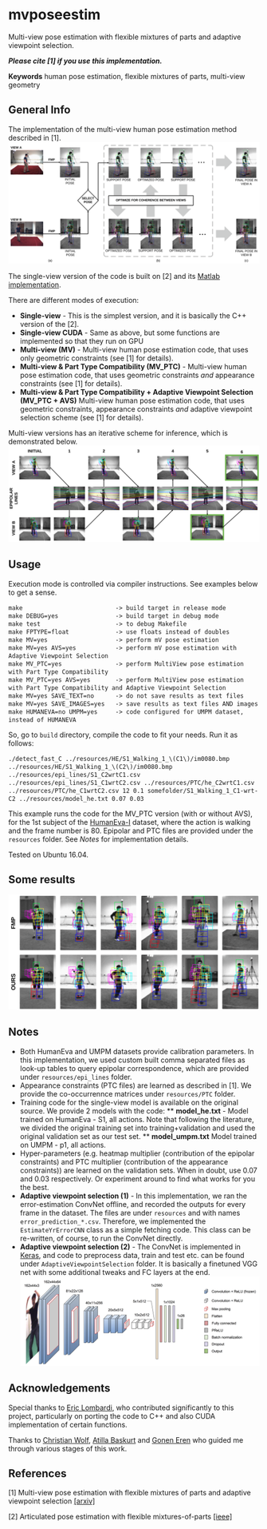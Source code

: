 # mvposeestim
Multi-view pose estimation with flexible mixtures of parts and adaptive viewpoint selection.

_**Please cite [1] if you use this implementation.**_

**Keywords** human pose estimation, flexible mixtures of parts, multi-view geometry

## General Info
The implementation of the multi-view human pose estimation method described in [1].
![Overview](https://github.com/emredog/mvposeestim/blob/master/resources/misc/overview.png)

The single-view version of the code is built on [2] and its [Matlab implementation](http://www.ics.uci.edu/~yyang8/research/pose/).

There are different modes of execution:
* **Single-view** - This is the simplest version, and it is basically the C++ version of the [2].
* **Single-view CUDA** - Same as above, but some functions are implemented so that they run on GPU
* **Multi-view (MV)** - Multi-view human pose estimation code, that uses only geometric constraints (see [1] for details).
* **Multi-view & Part Type Compatibility (MV_PTC)** - Multi-view human pose estimation code, that uses geometric constraints *and* appearance constraints (see [1] for details).
* **Multi-view & Part Type Compatibility + Adaptive Viewpoint Selection (MV_PTC + AVS)** Multi-view human pose estimation code, that uses geometric constraints, appearance constraints *and* adaptive viewpoint selection scheme (see [1] for details).

Multi-view versions has an iterative scheme for inference, which is demonstrated below.
![Overview](https://github.com/emredog/mvposeestim/blob/master/resources/misc/flow.png)

## Usage
Execution mode is controlled via compiler instructions. See examples below to get a sense.
```
make                          -> build target in release mode
make DEBUG=yes                -> build target in debug mode
make test                     -> to debug Makefile
make FPTYPE=float             -> use floats instead of doubles
make MV=yes                   -> perform mV pose estimation
make MV=yes AVS=yes           -> perform mV pose estimation with Adaptive Viewpoint Selection
make MV_PTC=yes               -> perform MultiView pose estimation with Part Type Compatibility
make MV_PTC=yes AVS=yes       -> perform MultiView pose estimation with Part Type Compatibility and Adaptive Viewpoint Selection
make MV=yes SAVE_TEXT=no      -> do not save results as text files
make MV=yes SAVE_IMAGES=yes   -> save results as text files AND images
make HUMANEVA=no UMPM=yes     -> code configured for UMPM dataset, instead of HUMANEVA

```
So, go to `build` directory, compile the code to fit your needs. Run it as follows:

```
./detect_fast_C ../resources/HE/S1_Walking_1_\(C1\)/im0080.bmp ../resources/HE/S1_Walking_1_\(C2\)/im0080.bmp ../resources/epi_lines/S1_C2wrtC1.csv ../resources/epi_lines/S1_C1wrtC2.csv ../resources/PTC/he_C2wrtC1.csv ../resources/PTC/he_C1wrtC2.csv 12 0.1 somefolder/S1_Walking_1_C1-wrt-C2 ../resources/model_he.txt 0.07 0.03
```
This example runs the code for the MV_PTC version (with or without AVS), for the 1st subject of the [HumanEva-I](http://humaneva.is.tue.mpg.de/) dataset, where the action is walking and the frame number is 80. Epipolar and PTC files are provided under the `resources` folder. See *Notes* for implementation details.

Tested on Ubuntu 16.04.

## Some results
![Quantitative Results](https://github.com/emredog/mvposeestim/blob/master/resources/misc/quantitative.png)


## Notes
* Both HumanEva and UMPM datasets provide calibration parameters. In this implementation, we used custom built comma separated files as look-up tables to query epipolar correspondence, which are provided under `resources/epi_lines` folder.
* Appearance constraints (PTC files) are learned as described in [1]. We provide the co-occurrennce matrices under `resources/PTC` folder.
* Training code for the single-view model is available on the original source. We provide 2 models with the code:
** **model_he.txt** - Model trained on HumanEva - S1, all actions. Note that following the literature, we divided the original training set into training+validation and used the original validation set as our test set.
** **model_umpm.txt** Model trained on UMPM - p1, all actions.
* Hyper-parameters (e.g. heatmap multiplier (contribution of the epipolar constraints) and PTC multiplier (contribution of the appearance constraints)) are learned on the validation sets. When in doubt, use 0.07 and 0.03 respectively. Or experiment around to find what works for you the best.
* **Adaptive viewpoint selection (1)** - In this implementation, we ran the error-estimation ConvNet offline, and recorded the outputs for every frame in the dataset. The files are under `resources` and with names `error_prediction_*.csv`. Therefore, we implemented the `EstimateYrErrorCNN` class as a simple fetching code. This class can be re-written, of course, to run the ConvNet directly.
* **Adaptive viewpoint selection (2)** - The ConvNet is implemented in [Keras](https://keras.io/), and code to preprocess data, train and test etc. can be found under `AdaptiveViewpointSelection` folder. It is basically a finetuned VGG net with some additional tweaks and FC layers at the end.
![ConvNet](https://github.com/emredog/mvposeestim/blob/master/resources/misc/VGG-Finetuned.jpg)

## Acknowledgements
Special thanks to [Eric Lombardi](https://liris.cnrs.fr/membres?idn=lombardi), who contributed significantly to this project, particularly on porting the code to C++ and also CUDA implementation of certain functions.

Thanks to [Christian Wolf](http://liris.cnrs.fr/christian.wolf/), [Atilla Baskurt](http://liris.cnrs.fr/atilla.baskurt/wiki/doku.php) and [Gonen Eren](https://www.linkedin.com/in/goneneren/) who guided me through various stages of this work.

## References 
[1] Multi-view pose estimation with flexible mixtures of parts and adaptive viewpoint selection [[arxiv]](https://arxiv.org/abs/1709.08527)

[2] Articulated pose estimation with flexible mixtures-of-parts [[ieee]](http://ieeexplore.ieee.org/abstract/document/5995741/)
